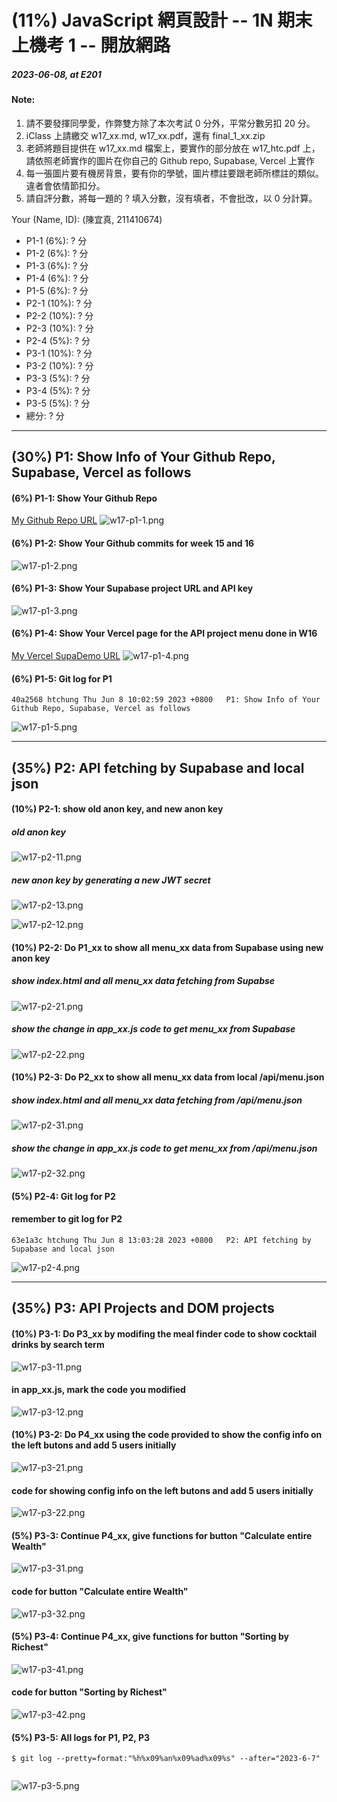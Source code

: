# (11%) JavaScript 網頁設計 -- 1N 期末上機考 1 -- 開放網路

##### 2023-06-08, at E201

#### Note:

1. 請不要發揮同學愛，作弊雙方除了本次考試 0 分外，平常分數另扣 20 分。
2. iClass 上請繳交 w17_xx.md, w17_xx.pdf，還有 final_1_xx.zip
3. 老師將題目提供在 w17_xx.md 檔案上，要實作的部分放在 w17_htc.pdf 上，請依照老師實作的圖片在你自己的 Github repo, Supabase, Vercel 上實作
4. 每一張圖片要有機房背景，要有你的學號，圖片標註要跟老師所標註的類似。違者會依情節扣分。
5. 請自評分數，將每一題的 ? 填入分數，沒有填者，不會批改，以 0 分計算。

Your (Name, ID): (陳宜真, 211410674)

- P1-1 (6%): ? 分
- P1-2 (6%): ? 分
- P1-3 (6%): ? 分
- P1-4 (6%): ? 分
- P1-5 (6%): ? 分
- P2-1 (10%): ? 分
- P2-2 (10%): ? 分
- P2-3 (10%): ? 分
- P2-4 (5%): ? 分
- P3-1 (10%): ? 分
- P3-2 (10%): ? 分
- P3-3 (5%): ? 分
- P3-4 (5%): ? 分
- P3-5 (5%): ? 分
- 總分: ? 分

---

## (30%) P1: Show Info of Your Github Repo, Supabase, Vercel as follows

#### (6%) P1-1: Show Your Github Repo

[My Github Repo URL](https://github.com/CHEN211410674/1112-1N-js-demo-211410674)
![w17-p1-1.png](https://sgtwgxsjtbibcbrzrfra.supabase.co/storage/v1/object/public/demo-74/md_1N_img/w17-p1-1.png)

#### (6%) P1-2: Show Your Github commits for week 15 and 16

![w17-p1-2.png](https://sgtwgxsjtbibcbrzrfra.supabase.co/storage/v1/object/public/demo-74/md_1N_img/w17-p1-2.png)

#### (6%) P1-3: Show Your Supabase project URL and API key

![w17-p1-3.png](https://sgtwgxsjtbibcbrzrfra.supabase.co/storage/v1/object/public/demo-74/md_1N_img/w17-p1-3.png)

#### (6%) P1-4: Show Your Vercel page for the API project menu done in W16

[My Vercel SupaDemo URL](https://1112-1-n-js-demo-211410674.vercel.app/)
![w17-p1-4.png](https://sgtwgxsjtbibcbrzrfra.supabase.co/storage/v1/object/public/demo-74/md_1N_img/w17-p1-4.png)

#### (6%) P1-5: Git log for P1

```
40a2568 htchung Thu Jun 8 10:02:59 2023 +0800   P1: Show Info of Your Github Repo, Supabase, Vercel as follows
```

![w17-p1-5.png]()

---

## (35%) P2: API fetching by Supabase and local json

#### (10%) P2-1: show old anon key, and new anon key

##### old anon key

![w17-p2-11.png]()

##### new anon key by generating a new JWT secret

![w17-p2-13.png]()

![w17-p2-12.png]()

#### (10%) P2-2: Do P1_xx to show all menu_xx data from Supabase using new anon key

##### show index.html and all menu_xx data fetching from Supabse

![w17-p2-21.png]()

##### show the change in app_xx.js code to get menu_xx from Supabase

![w17-p2-22.png]()

#### (10%) P2-3: Do P2_xx to show all menu_xx data from local /api/menu.json

##### show index.html and all menu_xx data fetching from /api/menu.json

![w17-p2-31.png]()

##### show the change in app_xx.js code to get menu_xx from /api/menu.json

![w17-p2-32.png]()

#### (5%) P2-4: Git log for P2

#### remember to git log for P2

```
63e1a3c htchung Thu Jun 8 13:03:28 2023 +0800   P2: API fetching by Supabase and local json
```

![w17-p2-4.png]()

---

## (35%) P3: API Projects and DOM projects

#### (10%) P3-1: Do P3_xx by modifing the meal finder code to show cocktail drinks by search term

![w17-p3-11.png]()

#### in app_xx.js, mark the code you modified

![w17-p3-12.png]()

#### (10%) P3-2: Do P4_xx using the code provided to show the config info on the left butons and add 5 users initially

![w17-p3-21.png]()

#### code for showing config info on the left butons and add 5 users initially

![w17-p3-22.png]()

#### (5%) P3-3: Continue P4_xx, give functions for button "Calculate entire Wealth"

![w17-p3-31.png]()

#### code for button "Calculate entire Wealth"

![w17-p3-32.png]()

#### (5%) P3-4: Continue P4_xx, give functions for button "Sorting by Richest"

![w17-p3-41.png]()

#### code for button "Sorting by Richest"

![w17-p3-42.png]()

#### (5%) P3-5: All logs for P1, P2, P3

```
$ git log --pretty=format:"%h%x09%an%x09%ad%x09%s" --after="2023-6-7"


```

![w17-p3-5.png]()
